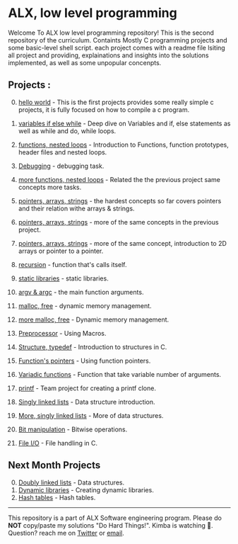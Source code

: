 # ALX, low level programming
Welcome To ALX low level programming repository! This is the second repository of the curriculum. Containts Mostly C programming projects
and some basic-level shell script. each project comes with a readme file lsiting all project and providing, explainations and insights into
the solutions implemented, as well as some unpopular concenpts.

## Projects :
0. [hello world]( https://github.com/sbe4658/alx-low_level_programming/tree/main/0x00-hello_world "0x00") - This is the first projects provides some really simple c projects, it is fully focused on how to compile a c
program.

1. [variables if else while](https://github.com/sbe4658/alx-low_level_programming/tree/main/0x01-variables_if_else_while "0x01") - Deep dive on Variables and if, else statements as well as while and do, while loops.
2. [functions, nested loops](https://github.com/sbe4658/alx-low_level_programming/tree/main/0x02-functions_nested_loops "0x02") - Introduction to Functions, function prototypes, header files and nested loops.
3. [Debugging](https://github.com/sbe4658/alx-low_level_programming/tree/main/0x03-debugging "Debugging") - debugging task.
4. [more functions, nested loops](https://github.com/sbe4658/alx-low_level_programming/tree/main/0x04-more_functions_nested_loops "0x04") - Related the the previous project same concepts more tasks.
5. [pointers, arrays, strings](https://github.com/sbe4658/alx-low_level_programming/tree/main/0x05-pointers_arrays_strings "0x05") - the hardest concepts so far covers pointers and their relation withe arrays & strings.
6. [pointers, arrays, strings](https://github.com/sbe4658/alx-low_level_programming/tree/main/0x06-pointers_arrays_strings "0x06") - more of the same concepts in the previous project.
7. [pointers, arrays, strings](https://github.com/sbe4658/alx-low_level_programming/tree/main/0x07-pointers_arrays_strings "0x07") - more of the same concept, introduction to 2D arrays or pointer to a pointer.
8. [recursion](https://github.com/sbe4658/alx-low_level_programming/tree/main/0x08-recursion "0x08") - function that's calls itself.
9. [static libraries](https://github.com/sbe4658/alx-low_level_programming/tree/main/0x09-static_libraries "0x09") - static libraries.
10. [argv & argc](https://github.com/sbe4658/alx-low_level_programming/tree/main/0x0A-argc_argv "0x0A") - the main function arguments.
11. [malloc, free](https://github.com/sbe4658/alx-low_level_programming/tree/main/0x0B-malloc_free "0x0B") - dynamic memory management.
12. [more malloc, free](https://github.com/sbe4658/alx-low_level_programming/tree/main/0x0C-more_malloc_free "0x0C") - Dynamic memory management.
13. [Preprocessor](https://github.com/sbe4658/alx-low_level_programming/tree/main/0x0D-preprocessor "0x0D") - Using Macros.
14. [Structure, typedef](https://github.com/sbe4658/alx-low_level_programming/tree/main/0x0E-structures_typedef "0x0E") - Introduction to structures in C.
15. [Function's pointers](https://github.com/sbe4658/alx-low_level_programming/tree/main/0x0F-function_pointers "0x0F") - Using function pointers.
16. [Variadic functions](https://github.com/sbe4658/alx-low_level_programming/tree/main/0x10-variadic_functions "0x10") - Function that take variable number of arguments.
17. [printf](https://github.com/sbe4658/printf "0x11") - Team project for creating a printf clone.
18. [Singly linked lists](https://github.com/sbe4658/alx-low_level_programming/tree/main/0x12-sigly_linked_lists "0x12") - Data structure introduction.
19. [More, singly linked lists](https://github.com/sbe4658/alx-low_level_programming/tree/main/0x13-more_singly_linked_lists "0x13") - More of data structures.
20. [Bit manipulation](https://github.com/sbe4658/alx-low_level_programming/tree/main/0x14-bit_manipulation "0x14") - Bitwise operations.
21. [File I/O](https://github.com/sbe4658/alx-low_level_programming/tree/main/0x15-file_io "0x15") - File handling in C.
## Next Month Projects
0. [Doubly linked lists](https://github.com/sbe4658/alx-low_level_programming    "0x16") - Data structures.
1. [Dynamic libraries](https://github.com/sbe4658/alx-low_level_programming "0x17") - Creating dynamic libraries.
2. [Hash tables](https://github.com/sbe4658/alx-low_level_programming "0x18") - Hash tables.
___
This repository is a part of ALX Software engineering program. Please do **NOT** copy/paste my solutions "Do Hard Things!".
Kimba is watching :lion:.
Question? reach me on [Twitter](https://twitter.com/MrBread46 "twitter") or <a href="mailto:salekbenelhabchi@gmail.com">email</a>.
